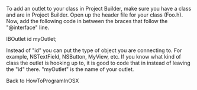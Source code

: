 To add an outlet to your class in Project Builder, make sure you have a class and are in Project Builder.  Open up the header file for your class (Foo.h).  Now, add the following code in between the braces that follow the "@interface" line.
    
IBOutlet id myOutlet;

Instead of "id" you can put the type of object you are connecting to.  For example, NSTextField, NSButton, MyView, etc.  If you know what kind of class the outlet is hooking up to, it is good to code that in instead of leaving the "id" there.  "myOutlet" is the name of your outlet.

Back to HowToProgramInOSX
